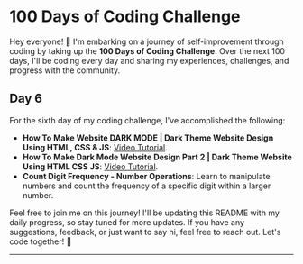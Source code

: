 # 100 Days of Coding Challenge

Hey everyone! 👋 I'm embarking on a journey of self-improvement through coding by taking up the **100 Days of Coding Challenge**. Over the next 100 days, I'll be coding every day and sharing my experiences, challenges, and progress with the community.

## Day 6

For the sixth day of my coding challenge, I've accomplished the following:

- **How To Make Website DARK MODE | Dark Theme Website Design Using HTML, CSS & JS**: [Video Tutorial](https://youtu.be/9LZGB3OLXNQ?si=BBwYPFt4unKizppH).
- **How To Make Dark Mode Website Design Part 2 | Dark Theme Website Using HTML CSS JS**: [Video Tutorial](https://youtu.be/2j_kBqpFK-g?si=a7NlkzWcDxw3TscZ).
- **Count Digit Frequency - Number Operations**: Learn to manipulate numbers and count the frequency of a specific digit within a larger number.


Feel free to join me on this journey! I'll be updating this README with my daily progress, so stay tuned for more updates. If you have any suggestions, feedback, or just want to say hi, feel free to reach out. Let's code together! 🚀

---

